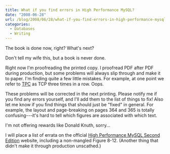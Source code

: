 ```yaml
---
title: What if you find errors in High Performance MySQL?
date: "2008-06-28"
url: /blog/2008/06/28/what-if-you-find-errors-in-high-performance-mysql/
categories:
  - Databases
  - Writing
---
```

The book is done now, right? What's next?

Don't tell my wife this, but a book is never done.

Right now I'm proofreading the printed copy. I proofread PDF after PDF during production, but some problems will always slip through and make it to paper. I'm finding quite a few little mistakes. For example, at one point we refer to [TPC](http://www.tpc.org/) as TCP three times in a row. Oops.

These problems will be corrected in the next printing. Please notify me if you find any errors yourself, and I'll add them to the list of things to fix! Also let me know if you find things that should just be "fixed" in general. For example, the layout and page-breaking on pages 364 and 365 is totally confusing---it's hard to tell which figures are associated with which text.

I'm not offering rewards like Donald Knuth, sorry...

I will place a list of errata on the official [High Performance MySQL Second Edition](http://www.highperfmysql.com/) website, including a non-mangled Figure 8-12. (Another thing that didn't make it through production unscathed.)


